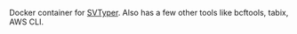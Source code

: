 Docker container for [SVTyper](https://github.com/hall-lab/svtyper). Also has a few other tools like bcftools, tabix, AWS CLI.
